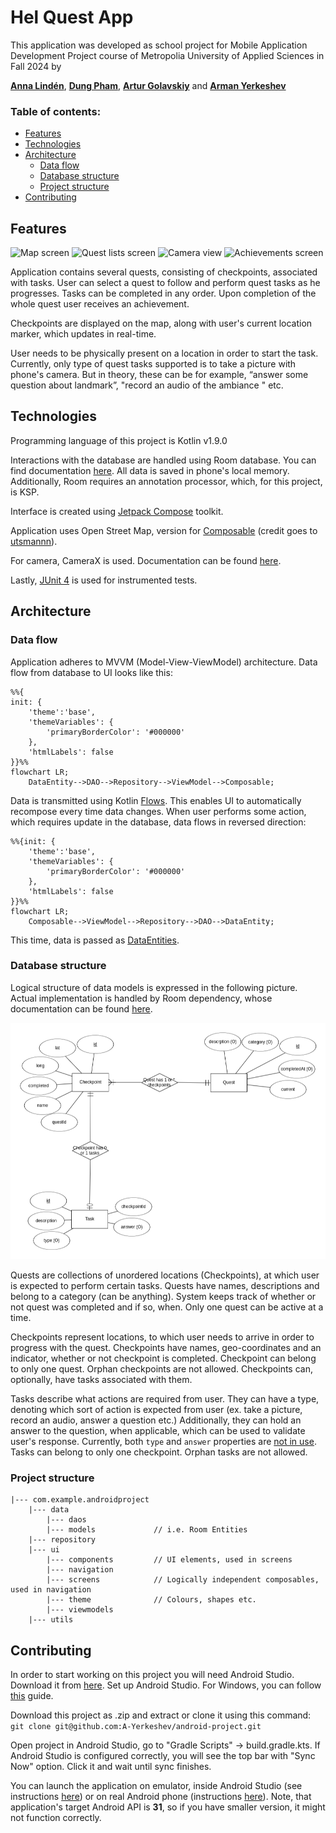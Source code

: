 # Hel Quest App
This application was developed as school project for Mobile Application Development Project course of Metropolia University of Applied Sciences in Fall 2024 by

[**Anna Lindén**](https://github.com/AnnaLinden), [**Dung Pham**](https://github.com/dungdpham), [**Artur Golavskiy**](https://github.com/arturgola) and [**Arman Yerkeshev**](https://github.com/A-Yerkeshev)

### Table of contents:
- [Features](#features)
- [Technologies](#technologies)
- [Architecture](#architecture)
  - [Data flow](#data-flow)
  - [Database structure](#database-structure)
  - [Project structure](#project-structure)
- [Contributing](#contributing)

## Features
![Map screen]() ![Quest lists screen]() ![Camera view]() ![Achievements screen]()

Application contains several quests, consisting of checkpoints, associated with tasks. User can select a quest to follow and perform quest tasks as he progresses. Tasks can be completed in any order. Upon completion of the whole quest  user receives an achievement.

Checkpoints are displayed on the map, along with user's current location marker, which updates in real-time.

User  needs  to  be  physically  present  on a location  in  order  to  start  the  task. Currently, only type of quest tasks supported is to take a picture with phone's camera. But in theory, these can be for  example,  “answer  some  question  about  landmark”, "record an audio of the ambiance " etc.
## Technologies
Programming language of this project is Kotlin v1.9.0

Interactions with the database are handled using Room database. You can find documentation [here](https://developer.android.com/jetpack/androidx/releases/room). All data is saved in phone's local memory. Additionally, Room requires an annotation processor, which, for this project, is KSP.

Interface is created using [Jetpack Compose](https://developer.android.com/compose) toolkit.

Application uses Open Street Map, version for [Composable](https://github.com/utsmannn/osm-android-compose) (credit goes to [utsmannn](https://github.com/utsmannn)).

For camera, CameraX is used. Documentation can be found [here](https://developer.android.com/media/camera/camerax).

Lastly, [JUnit 4](https://junit.org/junit4/) is used for instrumented tests.
## Architecture
### Data flow
Application adheres to MVVM (Model-View-ViewModel) architecture. Data flow from database to UI looks like this:

```mermaid
%%{
init: {
	'theme':'base',
	'themeVariables': {
		'primaryBorderColor': '#000000'
	},
	'htmlLabels': false
}}%%
flowchart LR;
    DataEntity-->DAO-->Repository-->ViewModel-->Composable;
```

Data is transmitted using Kotlin [Flows](https://developer.android.com/kotlin/flow). This enables UI to automatically recompose every time data changes.
When user performs some action, which requires update in the database, data flows in reversed direction:
```mermaid
%%{init: {
	'theme':'base',
	'themeVariables': {
		'primaryBorderColor': '#000000'
	},
	'htmlLabels': false
}}%%
flowchart LR;
    Composable-->ViewModel-->Repository-->DAO-->DataEntity;
```
This time, data is passed as [DataEntities](https://developer.android.com/training/data-storage/room/defining-data).
### Database structure
Logical structure of data models is expressed in the following picture. Actual implementation is handled by Room dependency, whose documentation can be found [here](https://developer.android.com/jetpack/androidx/releases/room).

![ERD-diagram](https://github.com/A-Yerkeshev/android-project/blob/main/Documents/Android-project-ERD.png)

Quests are collections of unordered locations (Checkpoints), at which user is expected to perform certain tasks. Quests have names, descriptions and belong to a category (can be anything). System keeps track of whether or not quest was completed and if so, when. Only one quest can be active at a time.

Checkpoints represent locations, to which user needs to arrive in order to progress with the quest. Checkpoints have names, geo-coordinates and an indicator, whether or not checkpoint is completed. Checkpoint can belong to only one quest. Orphan checkpoints are not allowed. Checkpoints can, optionally, have tasks associated with them.

Tasks describe what actions are required from user. They can have a type, denoting which sort of action is expected from user (ex. take a picture, record an audio, answer a question etc.) Additionally, they can hold an answer to the question, when applicable, which can be used to validate user's response. Currently, both `type` and `answer` properties are <ins>not in use</ins>. Tasks can belong to only one checkpoint. Orphan tasks are not allowed.
### Project structure
```
|--- com.example.androidproject
	|--- data
		|--- daos
		|--- models             // i.e. Room Entities
	|--- repository
	|--- ui
		|--- components         // UI elements, used in screens
		|--- navigation
		|--- screens            // Logically independent composables, used in navigation
		|--- theme              // Colours, shapes etc.
		|--- viewmodels
	|--- utils
```

## Contributing
In order to start working on this project you will need Android Studio. Download it from [here](https://developer.android.com/studio).
Set up Android Studio. For Windows, you can follow [this](https://www.geeksforgeeks.org/guide-to-install-and-set-up-android-studio/) guide.

Download this project as .zip and extract or clone it using this command:
`git clone git@github.com:A-Yerkeshev/android-project.git`

Open project in Android Studio, go to "Gradle Scripts" -> build.gradle.kts. If Android Studio is configured correctly, you will see the top bar with "Sync Now" option. Click it and wait until sync finishes.

You can launch the application on emulator, inside Android Studio (see instructions [here](https://developer.android.com/studio/run/emulator)) or on real Android phone (instructions [here](https://developer.android.com/codelabs/basic-android-kotlin-compose-connect-device#2)). Note, that application's target Android API is **31**, so if you have smaller version, it might not function correctly.